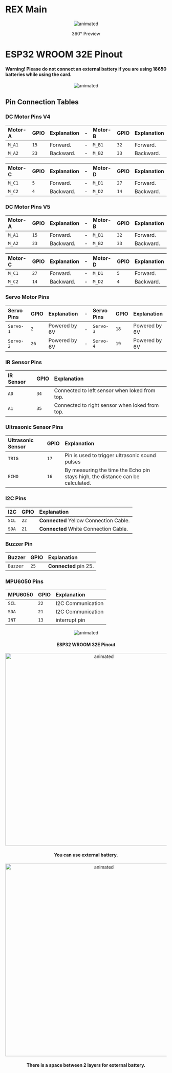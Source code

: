 # REX Main

<p align="center">
  <img src="https://user-images.githubusercontent.com/112697142/230360152-12d52dec-c5a4-4487-ae4a-e29177675dd2.gif" alt="animated" />
</p>

<p align="center">
360° Preview
</p>

# ESP32 WROOM 32E Pinout 


#### Warning! Please do not connect an external battery if you are using 18650 batteries while using the card.


<p align="center">
  <img src="https://github.com/Robotistan/REX-8in1-V2/assets/112697142/282f0bed-ec1c-416f-87cb-69754931806c" alt="animated" />
</p>

## Pin Connection Tables
### DC Motor Pins V4
| Motor-A   | GPIO     | Explanation                         | - | Motor-B   | GPIO     | Explanation                         |
| :-------- | :------- | :-------------------------    |:--| :-------- | :------- | :-------------------------    |
| `M_A1`    | `15`     | Forward.                      | - | `M_B1`    | `32`     | Forward.                      |
| `M_A2`    | `23`     | Backward.                     | - | `M_B2`    | `33`     | Backward.                     |

| Motor-C   | GPIO     | Explanation                         | - | Motor-D   | GPIO     | Explanation                         |
| :-------- | :------- | :-------------------------    |:- | :-------- | :------- | :-------------------------    |
| `M_C1`    | `5`      | Forward.                      | - | `M_D1`    | `27`     | Forward.                      |
| `M_C2`    | `4`      | Backward.                     | - | `M_D2`    | `14`     | Backward.                     |

### DC Motor Pins V5
| Motor-A   | GPIO     | Explanation                         | - | Motor-B   | GPIO     | Explanation                         |
| :-------- | :------- | :-------------------------    |:--| :-------- | :------- | :-------------------------    |
| `M_A1`    | `15`     | Forward.                      | - | `M_B1`    | `32`     | Forward.                      |
| `M_A2`    | `23`     | Backward.                     | - | `M_B2`    | `33`     | Backward.                     |

| Motor-C   | GPIO     | Explanation                         | - | Motor-D   | GPIO     | Explanation                         |
| :-------- | :------- | :-------------------------    |:- | :-------- | :------- | :-------------------------    |
| `M_C1`    | `27`      | Forward.                      | - | `M_D1`    | `5`     | Forward.                      |
| `M_C2`    | `14`      | Backward.                     | - | `M_D2`    | `4`     | Backward.                     |

### Servo Motor Pins
| Servo Pins   | GPIO     | Explanation                      | -  | Servo Pins   | GPIO     | Explanation                      |
| :--------    | :------- | :------------------------- |:-| :--------    | :------- | :------------------------- |
| `Servo-1`    | `2`      | Powered by 6V | - | `Servo-3`    | `18`     | Powered by 6V |
| `Servo-2`    | `26`     | Powered by 6V | - | `Servo-4`    | `19`     | Powered by 6V |


### IR Sensor Pins
| IR Sensor | GPIO     |       Explanation                   |
| :-------- | :------- | :-------------------------    |
| `A0`      | `34`      | Connected to left sensor when loked from top. |
| `A1`      | `35`      | Connected to right sensor when loked from top. |
### Ultrasonic Sensor Pins
| Ultrasonic Sensor   | GPIO      |                                     Explanation                                      |
| :--------            | :-------  | :-------------------------                                                     |
| `TRIG`               | `17`      | Pin is used to trigger ultrasonic sound pulses                                 |
| `ECHO`               | `16`      | By measuring the time the Echo pin stays high, the distance can be calculated. |
### I2C Pins
| I2C        | GPIO      |       Explanation                   |
| :--------  | :-------  | :-------------------------    |
| `SCL`      | `22`      | **Connected** Yellow Connection Cable. |
| `SDA`      | `21`      | **Connected** White Connection Cable. |
### Buzzer Pin
| Buzzer     | GPIO      |       Explanation                   |
| :--------  | :-------  | :-------------------------    |
| `Buzzer`   | `25`      |  **Connected** pin 25. |
### MPU6050 Pins
| MPU6050    | GPIO      |       Explanation                  |
| :--------  | :-------  | :-------------------------   |
| `SCL`      | `22`      | I2C Communication |
| `SDA`      | `21`      | I2C Communication |
| `INT`      | `13`      | interrupt pin     |

</p>
<p align="center">
  <img src="https://user-images.githubusercontent.com/78815495/232464533-1807c9cc-87b0-4529-b5ec-bb78b5b8704c.jpg" alt="animated" />
</p>
<h4 align="center">ESP32 WROOM 32E Pinout</h4>
</p>
<p align="center">
  <img height="600" src="https://github.com/Robotistan/REX-8in1-V2/assets/111511331/9c75fb32-9052-4950-a0d4-070f6cd1bd6e" alt="animated" />
</p>
<h4 align="center">You can use external battery.</h4>
</p>
<p align="center">
  <img height="600" src="https://github.com/Robotistan/REX-8in1-V2/assets/111511331/8aa56d2c-6eb6-4dd6-9d9e-08b0318b9e36" alt="animated" />
</p>
<h4 align="center">There is a space between 2 layers for external battery.</h4>
